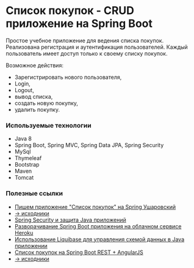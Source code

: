 # Список покупок - CRUD приложение на Spring Boot

Простое учебное приложение для ведения списка покупок.
Реализована регистрация и аутентификация пользователей.
Каждый пользователь имеет доступ только к своему списку покупок.

Возможное действия:
* Зарегистрировать нового пользователя,
* Login,
* Logout,
* вывод списка,
* создать новую покупку,
* удалить покупку.

### Используемые технологии
* Java 8
* Spring Boot, Spring MVC, Spring Data JPA, Spring Security
* MySql
* Thymeleaf
* Bootstrap
* Maven
* Tomcat

### Полезные ссылки

* <a href="https://www.youtube.com/watch?v=LRMPzJK2rPY">Пишем приложение "Список покупок" на Spring	Ушаровский</a>
* <a href="https://github.com/usharik/geek-shopping-list"> -> исходники</a>
* <a href="https://www.youtube.com/watch?v=rBKxqQJFeHQ">Spring Security и защита Java приложений</a>
* <a href="https://www.youtube.com/watch?v=jl6f0bHl8Pw">Разворачивание Spring Boot приложения на облачном сервисе Heroku</a>
* <a href="https://www.youtube.com/watch?v=JTdcd4DYgEI">Использование Liquibase для управления схемой данных в Java приложении</a>
* <a href="https://www.youtube.com/watch?v=WhcjNpwLymI">Список покупок на Spring Boot REST + AngularJS</a>
* <a href="https://github.com/usharik/geek-shopping-list-angularjs"> -> исходники</a>
